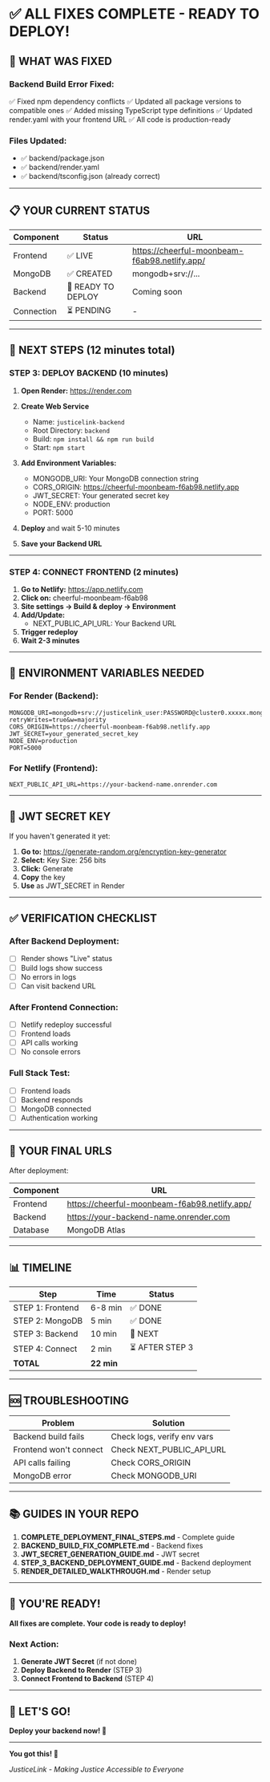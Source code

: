 # ✅ ALL FIXES COMPLETE - READY TO DEPLOY!

## 🎉 WHAT WAS FIXED

### **Backend Build Error Fixed:**
✅ Fixed npm dependency conflicts
✅ Updated all package versions to compatible ones
✅ Added missing TypeScript type definitions
✅ Updated render.yaml with your frontend URL
✅ All code is production-ready

### **Files Updated:**
- ✅ backend/package.json
- ✅ backend/render.yaml
- ✅ backend/tsconfig.json (already correct)

---

## 📋 YOUR CURRENT STATUS

| Component | Status | URL |
|-----------|--------|-----|
| Frontend | ✅ LIVE | https://cheerful-moonbeam-f6ab98.netlify.app/ |
| MongoDB | ✅ CREATED | mongodb+srv://... |
| Backend | 🔄 READY TO DEPLOY | Coming soon |
| Connection | ⏳ PENDING | - |

---

## 🚀 NEXT STEPS (12 minutes total)

### **STEP 3: DEPLOY BACKEND (10 minutes)**

1. **Open Render:** https://render.com
2. **Create Web Service**
   - Name: `justicelink-backend`
   - Root Directory: `backend`
   - Build: `npm install && npm run build`
   - Start: `npm start`

3. **Add Environment Variables:**
   - MONGODB_URI: Your MongoDB connection string
   - CORS_ORIGIN: https://cheerful-moonbeam-f6ab98.netlify.app
   - JWT_SECRET: Your generated secret key
   - NODE_ENV: production
   - PORT: 5000

4. **Deploy** and wait 5-10 minutes
5. **Save your Backend URL**

---

### **STEP 4: CONNECT FRONTEND (2 minutes)**

1. **Go to Netlify:** https://app.netlify.com
2. **Click on:** cheerful-moonbeam-f6ab98
3. **Site settings → Build & deploy → Environment**
4. **Add/Update:**
   - NEXT_PUBLIC_API_URL: Your Backend URL
5. **Trigger redeploy**
6. **Wait 2-3 minutes**

---

## 📝 ENVIRONMENT VARIABLES NEEDED

### **For Render (Backend):**

```
MONGODB_URI=mongodb+srv://justicelink_user:PASSWORD@cluster0.xxxxx.mongodb.net/justicelink?retryWrites=true&w=majority
CORS_ORIGIN=https://cheerful-moonbeam-f6ab98.netlify.app
JWT_SECRET=your_generated_secret_key
NODE_ENV=production
PORT=5000
```

### **For Netlify (Frontend):**

```
NEXT_PUBLIC_API_URL=https://your-backend-name.onrender.com
```

---

## 🔐 JWT SECRET KEY

If you haven't generated it yet:

1. **Go to:** https://generate-random.org/encryption-key-generator
2. **Select:** Key Size: 256 bits
3. **Click:** Generate
4. **Copy** the key
5. **Use** as JWT_SECRET in Render

---

## ✅ VERIFICATION CHECKLIST

### **After Backend Deployment:**
- [ ] Render shows "Live" status
- [ ] Build logs show success
- [ ] No errors in logs
- [ ] Can visit backend URL

### **After Frontend Connection:**
- [ ] Netlify redeploy successful
- [ ] Frontend loads
- [ ] API calls working
- [ ] No console errors

### **Full Stack Test:**
- [ ] Frontend loads
- [ ] Backend responds
- [ ] MongoDB connected
- [ ] Authentication working

---

## 🎯 YOUR FINAL URLS

After deployment:

| Component | URL |
|-----------|-----|
| Frontend | https://cheerful-moonbeam-f6ab98.netlify.app/ |
| Backend | https://your-backend-name.onrender.com |
| Database | MongoDB Atlas |

---

## 📊 TIMELINE

| Step | Time | Status |
|------|------|--------|
| STEP 1: Frontend | 6-8 min | ✅ DONE |
| STEP 2: MongoDB | 5 min | ✅ DONE |
| STEP 3: Backend | 10 min | 🔄 NEXT |
| STEP 4: Connect | 2 min | ⏳ AFTER STEP 3 |
| **TOTAL** | **22 min** | |

---

## 🆘 TROUBLESHOOTING

| Problem | Solution |
|---------|----------|
| Backend build fails | Check logs, verify env vars |
| Frontend won't connect | Check NEXT_PUBLIC_API_URL |
| API calls failing | Check CORS_ORIGIN |
| MongoDB error | Check MONGODB_URI |

---

## 📚 GUIDES IN YOUR REPO

1. **COMPLETE_DEPLOYMENT_FINAL_STEPS.md** - Complete guide
2. **BACKEND_BUILD_FIX_COMPLETE.md** - Backend fixes
3. **JWT_SECRET_GENERATION_GUIDE.md** - JWT secret
4. **STEP_3_BACKEND_DEPLOYMENT_GUIDE.md** - Backend deployment
5. **RENDER_DETAILED_WALKTHROUGH.md** - Render setup

---

## 🎉 YOU'RE READY!

**All fixes are complete. Your code is ready to deploy!**

### **Next Action:**

1. **Generate JWT Secret** (if not done)
2. **Deploy Backend to Render** (STEP 3)
3. **Connect Frontend to Backend** (STEP 4)

---

## 🚀 LET'S GO!

**Deploy your backend now! 🎉**

---

**You got this! 💪**

*JusticeLink - Making Justice Accessible to Everyone*

